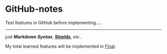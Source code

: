 # GitHub-notes
Test features in GitHub before implementing..... 

_________________________________________________
just __Markdown _Syntax___, __[Shields](https://shields.io/ "https://shields.io/")__, _etc.._

My total learned features will be implemented in [Final](/Final.md "Final.md").
